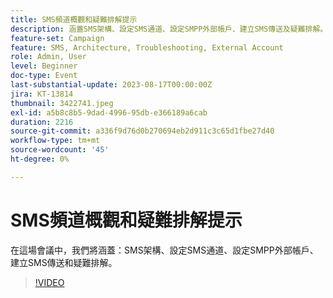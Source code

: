 ```yaml
---
title: SMS頻道概觀和疑難排解提示
description: 涵蓋SMS架構、設定SMS通道、設定SMPP外部帳戶、建立SMS傳送及疑難排解。
feature-set: Campaign
feature: SMS, Architecture, Troubleshooting, External Account
role: Admin, User
level: Beginner
doc-type: Event
last-substantial-update: 2023-08-17T00:00:00Z
jira: KT-13814
thumbnail: 3422741.jpeg
exl-id: a5b8c8b5-9dad-4996-95db-e366189a6cab
duration: 2216
source-git-commit: a336f9d76d0b270694eb2d911c3c65d1fbe27d40
workflow-type: tm+mt
source-wordcount: '45'
ht-degree: 0%

---
```


# SMS頻道概觀和疑難排解提示

在這場會議中，我們將涵蓋：SMS架構、設定SMS通道、設定SMPP外部帳戶、建立SMS傳送和疑難排解。

>[!VIDEO](https://video.tv.adobe.com/v/3422741/?learn=on)
